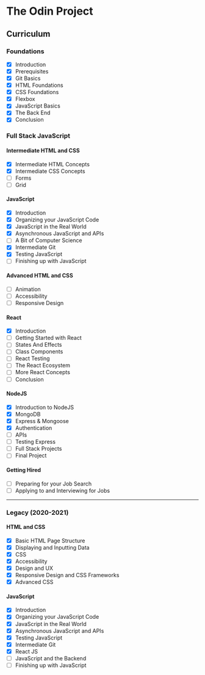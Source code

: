 # The Odin Project

## Curriculum

### Foundations

- [x] Introduction
- [x] Prerequisites
- [x] Git Basics
- [x] HTML Foundations
- [x] CSS Foundations
- [x] Flexbox
- [x] JavaScript Basics
- [x] The Back End
- [x] Conclusion

### Full Stack JavaScript

#### Intermediate HTML and CSS

- [x] Intermediate HTML Concepts
- [x] Intermediate CSS Concepts
- [ ] Forms
- [ ] Grid

#### JavaScript

- [x] Introduction
- [x] Organizing your JavaScript Code
- [x] JavaScript in the Real World
- [x] Asynchronous JavaScript and APIs
- [ ] A Bit of Computer Science
- [x] Intermediate Git
- [x] Testing JavaScript
- [ ] Finishing up with JavaScript

#### Advanced HTML and CSS

- [ ] Animation
- [ ] Accessibility
- [ ] Responsive Design

#### React

- [x] Introduction
- [ ] Getting Started with React
- [ ] States And Effects
- [ ] Class Components
- [ ] React Testing
- [ ] The React Ecosystem
- [ ] More React Concepts
- [ ] Conclusion

#### NodeJS

- [x] Introduction to NodeJS
- [x] MongoDB
- [x] Express & Mongoose
- [x] Authentication
- [ ] APIs
- [ ] Testing Express
- [ ] Full Stack Projects
- [ ] Final Project

#### Getting Hired

- [ ] Preparing for your Job Search
- [ ] Applying to and Interviewing for Jobs

---

### Legacy (2020-2021)

#### HTML and CSS

- [x] Basic HTML Page Structure
- [x] Displaying and Inputting Data
- [x] CSS
- [x] Accessibility
- [x] Design and UX
- [x] Responsive Design and CSS Frameworks
- [x] Advanced CSS

#### JavaScript

- [x] Introduction
- [x] Organizing your JavaScript Code
- [x] JavaScript in the Real World
- [x] Asynchronous JavaScript and APIs
- [x] Testing JavaScript
- [x] Intermediate Git
- [x] React JS
- [ ] JavaScript and the Backend
- [ ] Finishing up with JavaScript
